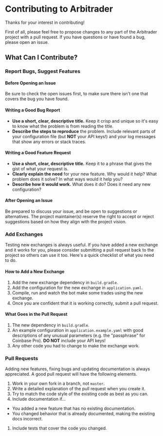 # Contributing to Arbitrader
Thanks for your interest in contributing!

First of all, please feel free to propose changes to any part of the Arbitrader project with a pull request. If you have questions or have found a bug, please open an issue.

## What Can I Contribute?

### Report Bugs, Suggest Features

#### Before Opening an Issue
Be sure to check the open issues first, to make sure there isn't one that covers the bug you have found.

#### Writing a Good Bug Report
* **Use a short, clear, descriptive title.** Keep it crisp and unique so it's easy to know what the problem is from reading the title.
* **Describe the steps to reproduce** the problem. Include relevant parts of your configuration file (but **NOT** your API keys!) and your log messages that show any errors or stack traces.

#### Writing a Good Feature Request
* **Use a short, clear, descriptive title.** Keep it to a phrase that gives the gist of what your request is.
* **Clearly explain the need** for your new feature. Why would it help? What problem does it solve? In what ways would it help you?
* **Describe how it would work.** What does it do? Does it need any new configuration?

#### After Opening an Issue
Be prepared to discuss your issue, and be open to suggestions or alternatives. The project maintainer(s) reserve the right to accept or reject suggestions based on how they align with the project vision. 

### Add Exchanges
Testing new exchanges is always useful. If you have added a new exchange and it works for you, please consider submitting a pull request back to the project so others can use it too. Here's a quick checklist of what you need to do.

#### How to Add a New Exchange
1. Add the new exchange dependency in `build.gradle`.
1. Add the configuration for the new exchange in `application.yaml`.
1. Compile, run and watch the bot make some trades using the new exchange.
1. Once you are confident that it is working correctly, submit a pull request.

#### What Goes in the Pull Request
1. The new dependency in `build.gradle`.
1. An example configuration in `application.example.yaml` with good descriptions of any unusual parameters (e.g. the "passphrase" for Coinbase Pro). **DO NOT** include your API keys!
1. Any other code you had to change to make the exchange work.

### Pull Requests
Adding new features, fixing bugs and updating documentation is always appreciated. A good pull request will have the following elements.

1. Work in your own fork in a branch, not `master`.
1. Write a detailed explanation of the pull request when you create it.
1. Try to match the code style of the existing code as best as you can.
1. Include documentation if...
  * You added a new feature that has no existing documentation.
  * You changed behavior that is already documented, making the existing docs incorrect.
1. Include tests that cover the code you changed.
